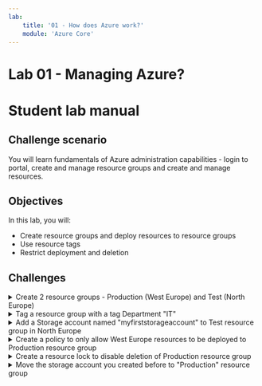 ```yaml
---
lab:
    title: '01 - How does Azure work?'
    module: 'Azure Core'
---
```


# Lab 01 - Managing Azure?
# Student lab manual

## Challenge scenario

You will learn fundamentals of Azure administration capabilities - login to portal, create and manage resource groups and create and manage resources. 

## Objectives

In this lab, you will:

+ Create resource groups and deploy resources to resource groups
+ Use resource tags
+ Restrict deployment and deletion



## Challenges



<details>
  <summary>Create 2 resource groups - Production (West Europe) and Test (North Europe)</summary>

#### Task 1: Create resource groups

In this task, you will use the Azure portal to create resource groups and create a disk in the resource group.

1. Sign in to the [**Azure portal**](http://portal.azure.com).

1. In the Azure portal, search for and select **Resource groups**, click **+ Create**:

1. Type resource group name ("Production") and select Region West Europe

1. Click **Review + Create** and then click **Create**.

![image](../Images/02_01.png)


    >**Note**: Wait until the resource group is created. This should take less than a minute.

1. Repeat for "Test" and deploy to North Europe

</details>

<details>
  <summary>Tag a resource group with a tag Department "IT"</summary>

#### Task 2: Tag resource group

1. Open the resource group
1. Click Tags in the left menu
1. Type the following values

    |Name|Value|
    |---|---|
    |Department| IT |

1. Click Apply

</details>

<details>
  <summary>Add a Storage account named "myfirststorageaccount" to Test resource group in North Europe</summary>

### Task 3: Create a storage account in Test resource group

1. In the Azure portal, search for and select **Storage accounts**, click **+ Create**. Add the following settings

    |Setting|Value|
    |---|---|
    |Resource group| **Test** |
    |Storage account name| **myfirststorageaccount** |
    |Region| **North Europe** |
    |Redindancy| **Localy redundant storage** |

1. Note that storage accounts have to be globally unique. Pick a new unique name

1. Click **Review + Create** and then click **Create**.

</details>

<details>
  <summary>Create a policy to only allow West Europe resources to be deployed to Production resource group</summary>

1. In the Azure portal, search for and select **Policies**

![image](../Images/02_02.png)

1. Click Assignments and Assign Policy
1. Apply the following settings

    |Setting|Value|
    |---|---|
    |Scope| your subscription and "Production" resource group |
    |Policy definition| Search for "Allowed locations" |
    |Enforcement| Enabled |

    ![image](../Images/02_03.png)
    ![image](../Images/02_04.png)

1. Click Next and next, to enter Parameters

1. Select West Europe

1. Click Review + Create

</details>

<details>
  <summary>Create a resource lock to disable deletion of Production resource group</summary>

1. On the **Production** resource group blade, click **Locks** then **+ Add** and specify the following settings:

    |Setting|Value|
    ---|---|
    |Lock name| **delete-lock** |
    |Lock type| **Delete** |

</details>





<details>
  <summary>Move the storage account you created before to "Production" resource group </summary>

1. In the Azure portal, search for and select **Storage accounts**
1. Select your storage account
1. Click Move and Move to another resource group

    ![image](../Images/02_05.png)

1. Select **Production** and click next and observe a failed validation

    ![image](../Images/02_06.png)

</details>


